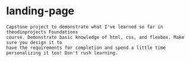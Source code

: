 # landing-page

    Capstone project to demonstrate what I've learned so far in theodinprojects Foundations
    course. Demonstrate basic knowledge of html, css, and flexbox. Make sure you design it to
    have the requirements for completion and spend a little time personalizing it too! Don't rush learning.